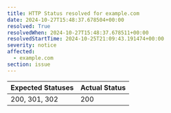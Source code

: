 ```yaml
---
title: HTTP Status resolved for example.com
date: 2024-10-27T15:48:37.678504+00:00
resolved: True
resolvedWhen: 2024-10-27T15:48:37.678511+00:00
resolvedStartTime: 2024-10-25T21:09:43.191474+00:00
severity: notice
affected:
  - example.com
section: issue
---
```


| Expected Statuses | Actual Status  |
|-------------------|----------------|
| 200, 301, 302 | 200 |
